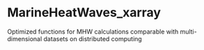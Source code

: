 # MarineHeatWaves_xarray
Optimized functions for MHW calculations comparable with multi-dimensional datasets on distributed computing
